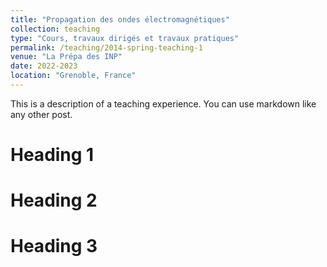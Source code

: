 ```yaml
---
title: "Propagation des ondes électromagnétiques"
collection: teaching
type: "Cours, travaux dirigés et travaux pratiques"
permalink: /teaching/2014-spring-teaching-1
venue: "La Prépa des INP"
date: 2022-2023
location: "Grenoble, France"
---
```


This is a description of a teaching experience. You can use markdown like any other post.

Heading 1
======

Heading 2
======

Heading 3
======

